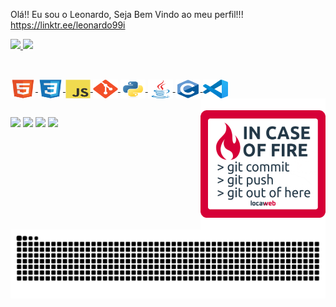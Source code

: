 Olá!! Eu sou o Leonardo, Seja Bem Vindo ao meu perfil!!!
<br>
https://linktr.ee/leonardo99i

 <div>
  <a href="https://github.com/leonardo99i">
  <img height="180em" src="https://github-readme-stats.vercel.app/api?username=leonardo99i&show_icons=true&theme=onedark&include_all_commits=true&count_private=true"/>
  <img height="180em" src="https://github-readme-stats.vercel.app/api/top-langs/?username=leonardo99i&layout=compact&langs_count=7&theme=onedark"/>
</div>
  
  ##
  
  <div style="display: inline_block"><br>
  <img align="center" alt="Leo-HTML" height="30" width="40" src="https://raw.githubusercontent.com/devicons/devicon/master/icons/html5/html5-original.svg">
  <img align="center" alt="Leo-CSS" height="30" width="40" src="https://raw.githubusercontent.com/devicons/devicon/master/icons/css3/css3-original.svg">
  <img align="center" alt="Leo-JavaScript" height="30" width="40" src="https://raw.githubusercontent.com/devicons/devicon/master/icons/javascript/javascript-original.svg">
  <img align="center" alt="Leo-git" height="30" width="40" src="https://raw.githubusercontent.com/devicons/devicon/master/icons/git/git-original.svg">
  <img align="center" alt="Leo-Python" height="30" width="40" src="https://raw.githubusercontent.com/devicons/devicon/master/icons/python/python-original.svg">
  <img align="center" alt="Leo-Java" height="30" width="40" src="https://raw.githubusercontent.com/devicons/devicon/master/icons/java/java-original.svg">
  <img align="center" alt="Leo-c" height="30" width="40" src="https://raw.githubusercontent.com/devicons/devicon/master/icons/c/c-original.svg">
  <img align="center" alt="Leo-vscode" height="30" width="40" src="https://raw.githubusercontent.com/devicons/devicon/master/icons/vscode/vscode-original.svg">
  <img align="right" alt="Leo-Gif" height="210" width="200" src="giphy.gif">
</div>
  
  ##
  
<div> 
<a href="https://www.linkedin.com/in/leonardorleonardi/" target="_blank"><img src="https://img.shields.io/badge/LinkedIn-0077B5?style=for-the-badge&logo=linkedin&logoColor=white" target="_blank"></a>
<a href="mailto: leonardoleonardi@live.com.com" target="_blank"><img src="https://img.shields.io/badge/Microsoft_Outlook-0078D4?style=for-the-badge&logo=microsoft-outlook&logoColor=white" taget="_blank"></a> 
<a href = "https://pt.stackoverflow.com/users/145980/leo99i"><img src="https://img.shields.io/badge/Stack_Overflow-FE7A16?style=for-the-badge&logo=stack-overflow&logoColor=white" target="_blank"></a>
<a href="https://open.spotify.com/user/leonardoleonardi?si=7e8547a4cac44c5e" target="_blank"><img src="https://img.shields.io/badge/Spotify-1ED760?&style=for-the-badge&logo=spotify&logoColor=white" target="_blank"></a>

  ![Snake animation](https://github.com/leonardo99i/leonardo99i/blob/output/github-contribution-grid-snake.svg)
 
</div>
  
